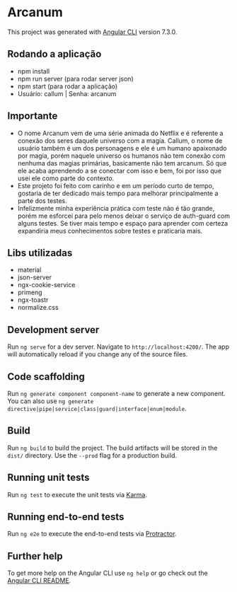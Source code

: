 # Arcanum

This project was generated with [Angular CLI](https://github.com/angular/angular-cli) version 7.3.0.

## Rodando a aplicação

- npm install
- npm run server (para rodar server json)
- npm start (para rodar a aplicação)
- Usuário: callum | Senha: arcanum

## Importante 

- O nome Arcanum vem de uma série animada do Netflix e é referente a conexão dos seres daquele universo com a magia. Callum, o nome de usuário também é um dos personagens e ele é um humano apaixonado por magia, porém naquele universo os humanos não tem conexão com nenhuma das magias primárias, basicamente não tem arcanum. Só que ele acaba aprendendo a se conectar com isso e bem, foi por isso que usei ele como parte do contexto.
- Este projeto foi feito com carinho e em um período curto de tempo, gostaria de ter dedicado mais tempo para melhorar principalmente a parte dos testes. 
- Infelizmente minha experiência prática com teste não é tão grande, porém me esforcei para pelo menos deixar o serviço de auth-guard com alguns testes. Se tiver mais tempo e espaço para aprender com certeza expandiria meus conhecimentos sobre testes e praticaria mais.

## Libs utilizadas

- material
- json-server
- ngx-cookie-service
- primeng
- ngx-toastr
- normalize.css

## Development server

Run `ng serve` for a dev server. Navigate to `http://localhost:4200/`. The app will automatically reload if you change any of the source files.

## Code scaffolding

Run `ng generate component component-name` to generate a new component. You can also use `ng generate directive|pipe|service|class|guard|interface|enum|module`.

## Build

Run `ng build` to build the project. The build artifacts will be stored in the `dist/` directory. Use the `--prod` flag for a production build.

## Running unit tests

Run `ng test` to execute the unit tests via [Karma](https://karma-runner.github.io).

## Running end-to-end tests

Run `ng e2e` to execute the end-to-end tests via [Protractor](http://www.protractortest.org/).

## Further help

To get more help on the Angular CLI use `ng help` or go check out the [Angular CLI README](https://github.com/angular/angular-cli/blob/master/README.md).
